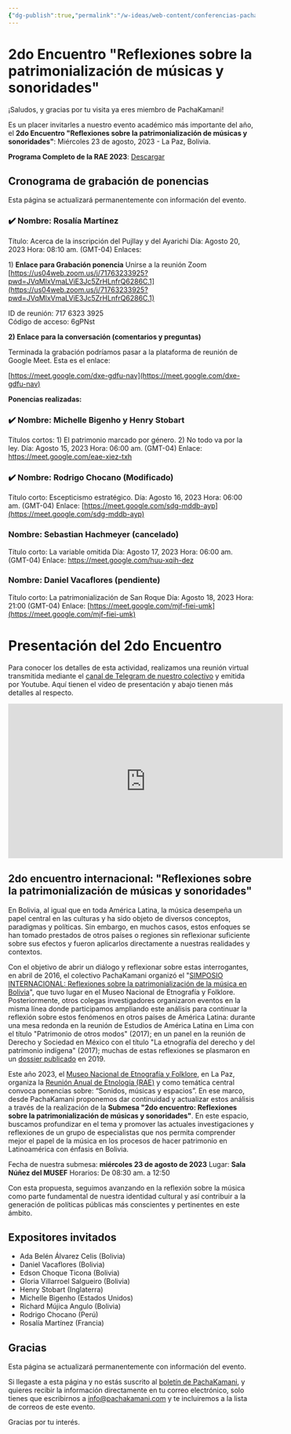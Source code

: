 ```yaml
---
{"dg-publish":true,"permalink":"/w-ideas/web-content/conferencias-pacha-kamani-en-rae-2023/"}
---
```


# 2do Encuentro "Reflexiones sobre la patrimonialización de músicas y sonoridades"

¡Saludos, y gracias por tu visita ya eres miembro de PachaKamani!

Es un placer invitarles a nuestro evento académico más importante del año, el **2do Encuentro "Reflexiones sobre la patrimonialización de músicas y sonoridades"**: Miércoles 23 de agosto, 2023 - La Paz, Bolivia.

**Programa Completo de la RAE 2023**: [Descargar](http://www.musef.org.bo/pdf/rae/Programa_RAE2023.pdf) 
## Cronograma de grabación de ponencias 

Esta página se actualizará permanentemente con información del evento. 
### ✔️ Nombre: Rosalía Martínez
Título: Acerca de la inscripción del Pujllay y del Ayarichi
Día: Agosto 20, 2023
Hora: 08:10 am. (GMT-04)
Enlaces: 

1) **Enlace para Grabación ponencia**
Unirse a la reunión Zoom  
[https://us04web.zoom.us/j/71763233925?pwd=JVqMlxVmaLViE3Jc5ZrHLnfrQ6286C.1](https://us04web.zoom.us/j/71763233925?pwd=JVqMlxVmaLViE3Jc5ZrHLnfrQ6286C.1)  
  
ID de reunión: 717 6323 3925  
Código de acceso: 6gPNst  

**2) Enlace para la conversación (comentarios y preguntas)**

Terminada la grabación podríamos pasar a la plataforma de reunión de Google Meet. Esta es el enlace:

[https://meet.google.com/dxe-gdfu-nav](https://meet.google.com/dxe-gdfu-nav)

**Ponencias realizadas:**
### ✔️ Nombre: Michelle Bigenho y Henry Stobart
Títulos cortos: 1) El patrimonio marcado por género. 2) No todo va por la ley.
Día: Agosto 15, 2023
Hora: 06:00 am. (GMT-04)
Enlace: 
https://meet.google.com/eae-xiez-txh

### ✔️  Nombre: Rodrigo Chocano (Modificado)
Título corto: Escepticismo estratégico.
Día: Agosto 16, 2023
Hora: 06:00 am. (GMT-04)
Enlace: 
[https://meet.google.com/sdg-mddb-ayp](https://meet.google.com/sdg-mddb-ayp)

### Nombre: Sebastian Hachmeyer (cancelado)
Título corto: La variable omitida
Día: Agosto 17, 2023
Hora: 06:00 am. (GMT-04)
Enlace: 
https://meet.google.com/huu-xqih-dez

### Nombre: Daniel Vacaflores (pendiente)
Título corto: La patrimonialización de San Roque
Día: Agosto 18, 2023
Hora: 21:00 (GMT-04)
Enlace: 
[https://meet.google.com/mjf-fiei-umk](https://meet.google.com/mjf-fiei-umk)

# Presentación del 2do Encuentro

Para conocer los detalles de esta actividad, realizamos una reunión virtual transmitida mediante el [canal de Telegram de nuestro colectivo](https://t.me/PachaKamani) y emitida por Youtube. Aquí tienen el video de presentación y abajo tienen más detalles al respecto.

<iframe width="560" height="315" src="https://www.youtube.com/embed/rHtjDtwQgLU" title="YouTube video player" frameborder="0" allow="accelerometer; autoplay; clipboard-write; encrypted-media; gyroscope; picture-in-picture; web-share" allowfullscreen></iframe>

## 2do encuentro internacional: "Reflexiones sobre la patrimonialización de músicas y sonoridades"

En Bolivia, al igual que en toda América Latina, la música desempeña un papel central en las culturas y ha sido objeto de diversos conceptos, paradigmas y políticas. Sin embargo, en muchos casos, estos enfoques se han tomado prestados de otros países o regiones sin reflexionar suficiente sobre sus efectos y fueron aplicarlos directamente a nuestras realidades y contextos.

Con el objetivo de abrir un diálogo y reflexionar sobre estas interrogantes, en abril de 2016, el colectivo PachaKamani organizó el "[SIMPOSIO INTERNACIONAL: Reflexiones sobre la patrimonialización de la música en Bolivia](https://pachakamani.com/blog/simposio-internacional-reflexiones-sobre-la-patrimonializacion-de-la-musica-en-bolivia/)", que tuvo lugar en el Museo Nacional de Etnografía y Folklore. Posteriormente, otros colegas investigadores organizaron eventos en la misma línea donde participamos ampliando este análisis para continuar la reflexión sobre estos fenómenos en otros países de América Latina: durante una mesa redonda en la reunión de Estudios de América Latina en Lima con el título "Patrimonio de otros modos" (2017); en un panel en la reunión de Derecho y Sociedad en México con el título "La etnografía del derecho y del patrimonio indígena" (2017); muchas de estas reflexiones se plasmaron en un [dossier publicado](https://pure.royalholloway.ac.uk/en/publications/del-indigenismo-al-patrimonialismo-una-introducci%C3%B3n-al-dossier-so) en 2019.

Este año 2023, el [Museo Nacional de Etnografía y Folklore](http://www.musef.org.bo/), en La Paz, organiza la [Reunión Anual de Etnología (RAE)](http://www.musef.org.bo/convocatoria-rae-2023) y como temática central convoca ponencias sobre: “Sonidos, músicas y espacios”. En ese marco, desde PachaKamani proponemos dar continuidad y actualizar estos análisis a través de la realización de la **Submesa "2do encuentro: Reflexiones sobre la patrimonialización de músicas y sonoridades"**. En este espacio, buscamos profundizar en el tema y promover las actuales investigaciones y reflexiones de un grupo de especialistas que nos permita comprender mejor el papel de la música en los procesos de hacer patrimonio en Latinoamérica con énfasis en Bolivia. 

Fecha de nuestra submesa: **miércoles 23 de agosto de 2023** 
Lugar: **Sala Núñez del MUSEF**
Horarios: De 08:30 am. a 12:50

Con esta propuesta, seguimos avanzando en la reflexión sobre la música como parte fundamental de nuestra identidad cultural y así contribuir a la generación de políticas públicas más conscientes y pertinentes en este ámbito.

## Expositores invitados 

- Ada Belén Álvarez Celis (Bolivia)
- Daniel Vacaflores (Bolivia)
- Edson Choque Ticona (Bolivia)
- Gloria Villarroel Salgueiro (Bolivia)
- Henry Stobart (Inglaterra)
- Michelle Bigenho (Estados Unidos)
- Richard Mújica Angulo (Bolivia)
- Rodrigo Chocano (Perú)
- Rosalía Martínez (Francia)
## Gracias

Esta página se actualizará permanentemente con información del evento. 

Si llegaste a esta página y no estás suscrito al [boletín de PachaKamani](https://pachakamani.com/correo/), y quieres recibir la información directamente en tu correo electrónico, solo tienes que escribirnos a info@pachakamani.com y te incluiremos a la lista de correos de este evento. 

Gracias por tu interés. 
